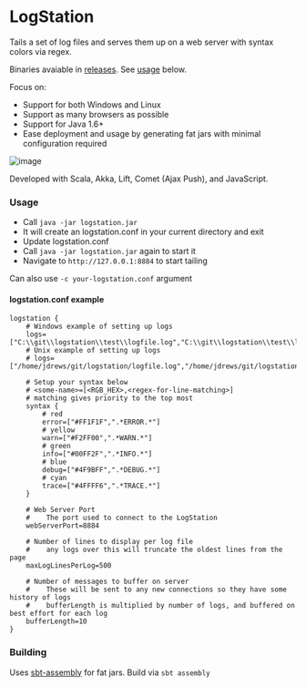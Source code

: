 # LogStation #

Tails a set of log files and serves them up on a web server with syntax colors via regex. 

Binaries avaiable in [releases](https://github.com/jdrews/logstation/releases). See [usage](https://github.com/jdrews/logstation#usage) below.

Focus on:
- Support for both Windows and Linux
- Support as many browsers as possible
- Support for Java 1.6+
- Ease deployment and usage by generating fat jars with minimal configuration required

![image](https://cloud.githubusercontent.com/assets/172766/18618200/a41f9fa0-7daf-11e6-9f64-e077627bf123.jpg)

Developed with Scala, Akka, Lift, Comet (Ajax Push), and JavaScript. 

### Usage ###
* Call `java -jar logstation.jar` 
* It will create an logstation.conf in your current directory and exit
* Update logstation.conf 
* Call `java -jar logstation.jar` again to start it
* Navigate to `http://127.0.0.1:8884` to start tailing

Can also use `-c your-logstation.conf` argument

#### logstation.conf example ####

```
logstation {
    # Windows example of setting up logs
    logs=["C:\\git\\logstation\\test\\logfile.log","C:\\git\\logstation\\test\\logfile2.log"]
    # Unix example of setting up logs
    # logs=["/home/jdrews/git/logstation/logfile.log","/home/jdrews/git/logstation/logfile2.log"]

    # Setup your syntax below
    # <some-name>=[<RGB_HEX>,<regex-for-line-matching>]
    # matching gives priority to the top most
    syntax {
        # red
        error=["#FF1F1F",".*ERROR.*"]
        # yellow
        warn=["#F2FF00",".*WARN.*"]
        # green
        info=["#00FF2F",".*INFO.*"]
        # blue
        debug=["#4F9BFF",".*DEBUG.*"]
        # cyan
        trace=["#4FFFF6",".*TRACE.*"]
    }

    # Web Server Port
    #    The port used to connect to the LogStation
    webServerPort=8884

    # Number of lines to display per log file
    #    any logs over this will truncate the oldest lines from the page
    maxLogLinesPerLog=500

    # Number of messages to buffer on server
    #    These will be sent to any new connections so they have some history of logs
    #    bufferLength is multiplied by number of logs, and buffered on best effort for each log
    bufferLength=10
}
```

### Building ###

Uses [sbt-assembly](https://github.com/sbt/sbt-assembly) for fat jars. Build via 
`sbt assembly`
